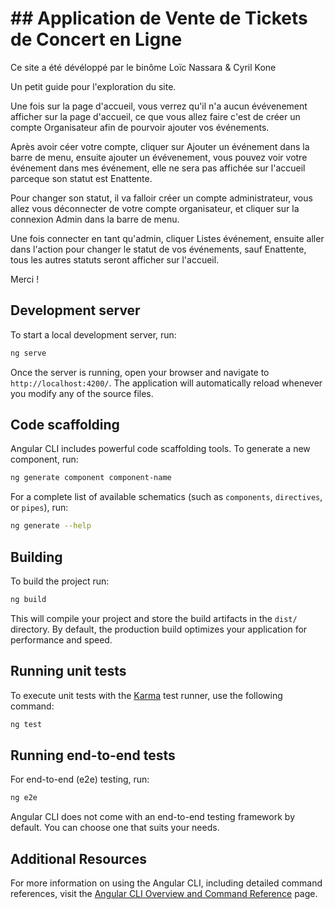 # ## Application de Vente de Tickets de Concert en Ligne

Ce site a été dévéloppé par le binôme Loïc Nassara & Cyril Kone

Un petit guide pour l'exploration du site.

Une fois sur la page d'accueil, vous verrez qu'il n'a aucun évévenement afficher sur la page d'accueil, ce que vous allez faire
c'est de créer un compte Organisateur afin de pourvoir ajouter vos événements.

Après avoir céer votre compte, cliquer sur Ajouter un événement dans la barre de menu, ensuite ajouter un évévenement, vous pouvez voir votre événement
dans mes événement, elle ne sera pas affichée sur l'accueil parceque son statut est Enattente.

Pour changer son statut, il va falloir créer un compte administrateur, vous allez vous déconnecter de votre compte organisateur, et cliquer sur la connexion Admin dans la barre de menu.

Une fois connecter en tant qu'admin, cliquer Listes événement, ensuite aller dans l'action pour changer le statut de vos événements, sauf Enattente, tous les autres statuts seront afficher sur l'accueil.

Merci !



## Development server

To start a local development server, run:

```bash
ng serve
```

Once the server is running, open your browser and navigate to `http://localhost:4200/`. The application will automatically reload whenever you modify any of the source files.

## Code scaffolding

Angular CLI includes powerful code scaffolding tools. To generate a new component, run:

```bash
ng generate component component-name
```

For a complete list of available schematics (such as `components`, `directives`, or `pipes`), run:

```bash
ng generate --help
```

## Building

To build the project run:

```bash
ng build
```

This will compile your project and store the build artifacts in the `dist/` directory. By default, the production build optimizes your application for performance and speed.

## Running unit tests

To execute unit tests with the [Karma](https://karma-runner.github.io) test runner, use the following command:

```bash
ng test
```

## Running end-to-end tests

For end-to-end (e2e) testing, run:

```bash
ng e2e
```

Angular CLI does not come with an end-to-end testing framework by default. You can choose one that suits your needs.

## Additional Resources

For more information on using the Angular CLI, including detailed command references, visit the [Angular CLI Overview and Command Reference](https://angular.dev/tools/cli) page.
